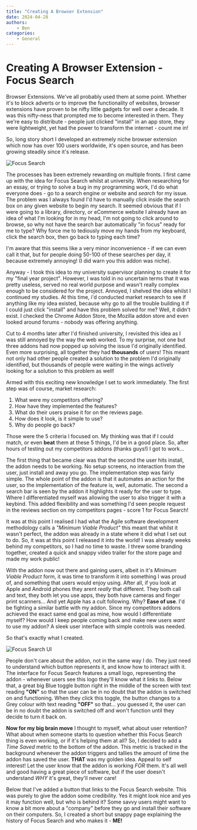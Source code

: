```yaml
---
title: "Creating A Browser Extension"
date: 2024-04-28
authors:
    - Ben
categories:
    - General
---
```


# Creating A Browser Extension - Focus Search
Browser Extensions. We've all probably used them at some point. Whether it's to block adverts or to improve the functionality of websites, browser extensions have proven to be nifty little gadgets for well over a decade.
It was this nifty-ness that prompted me to become interested in them. They we're easy to distribute - people just clicked "install" in an app store, they were lightweight, yet had the power to transform the internet - count me in!

So, long story short I developed an extremely niche browser extension which now has over 100 users worldwide, it's open source, and has been growing steadily since it's release.

![Focus Search](https://lh3.googleusercontent.com/W4BISpwdGYCT1ZDOvB4TlZ7WZz5RoekgUw1IQhcK6euXJoxLOAGQHh9cSdWtw_KIVZCdZ_h3fASJxX4easUyM-yL=s1280-w1280-h800)

The processes has been extremely rewarding on multiple fronts. 
I first came up with the idea for Focus Search whilst at university. When researching for an essay, or trying to solve a bug in my programming work, I'd do what everyone does - go to a search engine or website and *search* for my issue. The problem was I always found I'd have to manually click inside the search box on any given website to begin my search. It seemed obvious that if I were going to a library, directory, or eCommerce website I already have an idea of what I'm looking for in my head, I'm not going to click around to browse, so why not have the search bar automatically "in focus" ready for me to type? Why force me to tediously move my hands from my keyboard, click the search box, then go back to typing each time?

I'm aware that this seems like a very minor inconvenience - if we can even call it that, but for people doing 50-100 of these searches per day, it because extremely annoying! (I did warn you this addon was niche).

Anyway - I took this idea to my university supervisor planning to create it for my "final year project". However, I was told in no uncertain terms that it was pretty useless, served no real world purpose and wasn't really complex enough to be considered for the project. Annoyed, I shelved the idea whilst I continued my studies. At this time, i'd conducted market research to see if anything like my idea existed, because why go to all the trouble building it if I could just click "install" and have this problem solved for me? Well, it didn't exist. I checked the Chrome Addon Store, the Mozilla addon store and even looked around forums - nobody was offering anything.

Cut to 4 months later after I'd finished university, I revisited this idea as I was still annoyed by the way the web worked. To my surprise, not one but three addons had now popped up solving the issue I'd originally identified. Even more surprising, all together they had **thousands** of users! This meant not only had other people created a solution to the problem I'd originally identified, but thousands of people were waiting in the wings actively looking for a solution to this problem as well!

Armed with this exciting new knowledge I set to work immediately. The first step was of course, market research:

1. What were my competitors offering?
2. How have they implemented the features?
3. What do their users praise it for on the reviews page.
4. How does it look, is it simple to use?
5. Why do people go back?

Those were the 5 criteria I focused on. My thinking was that if I could match, or even **beat** them at these 5 things, I'd be in a good place.
So, after hours of testing out my competitors addons (thanks guys!) I got to work... 

The first thing that became clear was that the second the user hits install, the addon needs to be working. No setup screens, no interaction from the user, just install and away you go.
The implementation step was fairly simple. The whole point of the addon is that it automates an action for the user, so the implementation of the feature is, well, automatic. The second a search bar is seen by the addon it highlights it ready for the user to type. Where I differentiated myself was allowing the user to also trigger it with a keybind. This added flexibility and was something I'd seen people request in the reviews section on my competitors pages - score 1 for Focus Search!

It was at this point I realised I had what the Agile software development methodology calls a *"Minimum Viable Product"* this meant that whilst it wasn't perfect, the addon was already in a state where it did what I set out to do. So, it was at this point I released it into the world! I was already weeks behind my competitors, so I had no time to waste. I threw some branding together, created a quick and snappy video trailer for the store page and made my work public!

With the addon now out there and gaining users, albeit in it's *Minimum Viable Product* form, it was time to transform it into something I was proud of, and something that users would enjoy using. After all, if you look at Apple and Android phones they arent *really* that different. They both call and text, they both let you use apps, they both have cameras and finger print scanners... And yet Apple has a cult following. Why? **Ease of use**. I'd be fighting a similar battle with my addon. Since my competitors addons achieved the exact same end goal as mine, how would I differentiate myself? How would I keep people coming back and make new users *want* to use my addon? A sleek user interface with simple controls was needed.

So that's exactly what I created.

![Focus Search UI](https://i.postimg.cc/tT5FjFvq/hzbex3-Bh-Bh.png)

People don't care about the addon, not in the same way I do. They just need to understand which button represents it, and know how to interact with it. The interface for Focus Search features a small logo, representing the addon - whenever users see this logo they'll know what it links to. Below that, a great big Blue toggle button right in the middle of the screen with text reading **"ON"** so that the user can be in no doubt that the addon is switched on and functioning. When they click this toggle, the button changes to a Grey colour with text reading **"OFF"** so that... you guessed it, the user can be in no doubt the addon is switched off and won't function until they decide to turn it back on.

**Now for my big brain move** I thought to myself, what about user retention? What about when someone starts to question whether this Focus Search thing is even working, or if it's helping them at all? 
So, I decided to add a *Time Saved* metric to the bottom of the addon. This metric is tracked in the background whenever the addon triggers and tallies the amount of time the addon has saved the user. **THAT** was my golden idea. Appeal to self interest! Let the user know that the addon is working *FOR* them. It's all well and good having a great piece of software, but if the user doesn't understand *WHY* it's great, they'll never care!

Below that I've added a button that links to the Focus Search website. This was purely to give the addon some credibility. Yes it might look nice and yes it may function well, but who is behind it? Some savvy users might want to know a bit more about a "company" before they go and install their software on their computers. So, I created a short but snappy page explaining the history of Focus Search and who makes it - **ME!**